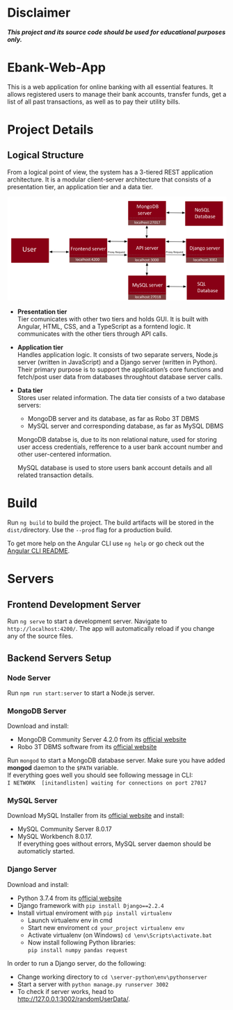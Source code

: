 # Disclaimer
***This project and its source code should be used for educational purposes only.***

# Ebank-Web-App
This is a web application for online banking with all essential features. It allows registered users to manage their bank accounts, transfer funds, get a list of all past transactions, as well as to pay their utility bills.  

# Project Details
## Logical Structure
From a logical point of view, the system has a 3-tiered REST application architecture. It is a modular client-server architecture that consists of a presentation tier, an application tier and a data tier.

![REST](https://raw.githubusercontent.com/matejavulic/Ebank-Web-App/master/pictures/threetierrest2.png)

- **Presentation tier**  
Tier comunicates with other two tiers and holds GUI. It is built with Angular, HTML, CSS, and a TypeScript as a forntend logic. It  communicates with the other tiers through API calls.

- **Application tier**  
Handles application logic. It consists of two separate servers, Node.js server (written in JavaScript) and a Django server (written in Python). Their primary purpose is to support the application’s core functions and fetch/post user data from databases throughtout database server calls. 

- **Data tier**  
Stores user related information. The data tier consists of a two database servers:
    - MongoDB server and its database, as far as Robo 3T DBMS
    - MySQL server and corresponding database, as far as MySQL DBMS  

   MongoDB databse is, due to its non relational nature, used for storing user access credentials, refference to a user bank account number and other user-centered information.
   
   MySQL database is used to store users bank account details and all related transaction details. 



# Build
Run `ng build` to build the project. The build artifacts will be stored in the `dist/`directory. Use the `--prod` flag for a production build. 

To get more help on the Angular CLI use `ng help` or go check out the [Angular CLI README](https://github.com/angular/angular-cli/blob/master/README.md).

# Servers
## Frontend Development Server
Run `ng serve` to start a development server. Navigate to `http://localhost:4200/`. The app will automatically reload if you change any of the source files.
## Backend Servers Setup
### Node Server
Run `npm run start:server` to start a Node.js server.
### MongoDB Server
Download and install:  
- MongoDB Community Server 4.2.0 from its [official website](https://www.mongodb.com/download-center/community)
- Robo 3T DBMS software from its [official website](https://robomongo.org/)  

Run `mongod` to start a MongoDB database server. Make sure you have added **mongod** daemon to the `$PATH` variable.  
If everything goes well you should see following message in CLI:  
`I NETWORK  [initandlisten] waiting for connections on port 27017`

### MySQL Server
Download MySQL Installer from its [official website](https://dev.mysql.com/downloads/installer/) and install:
- MySQL Community Server 8.0.17
- MySQL Workbench 8.0.17.  
If everything goes without errors, MySQL server daemon should be automaticly started.

### Django Server
Download and install:  
- Python 3.7.4 from its [official website](https://www.python.org/downloads/)
- Django framework with `pip install Django==2.2.4`
- Install virtual enviroment with `pip install virtualenv`
  - Launch virtualenv env in cmd
  - Start new enviroment `cd your_project virtualenv env`
  - Activate virtualenv (on Windows) `cd \env\Scripts\activate.bat`
  - Now install following Python libraries:  
    `pip install numpy pandas request`  
    
In order to run a Django server, do the following:
- Change working directory to `cd \server-python\env\pythonserver`
- Start a server with `python manage.py runserver 3002`
- To check if server works, head to http://127.0.0.1:3002/randomUserData/.

